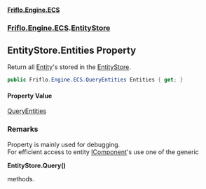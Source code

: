 #### [Friflo.Engine.ECS](index.md 'index')
### [Friflo.Engine.ECS](Friflo.Engine.ECS.md 'Friflo.Engine.ECS').[EntityStore](EntityStore.md 'Friflo.Engine.ECS.EntityStore')

## EntityStore.Entities Property

Return all [Entity](Entity.md 'Friflo.Engine.ECS.Entity')'s stored in the [EntityStore](EntityStore.md 'Friflo.Engine.ECS.EntityStore').

```csharp
public Friflo.Engine.ECS.QueryEntities Entities { get; }
```

#### Property Value
[QueryEntities](QueryEntities.md 'Friflo.Engine.ECS.QueryEntities')

### Remarks
Property is mainly used for debugging.<br/>
            For efficient access to entity [IComponent](IComponent.md 'Friflo.Engine.ECS.IComponent')'s use one of the generic <b>
  <c>EntityStore.Query()</c>
</b> methods.